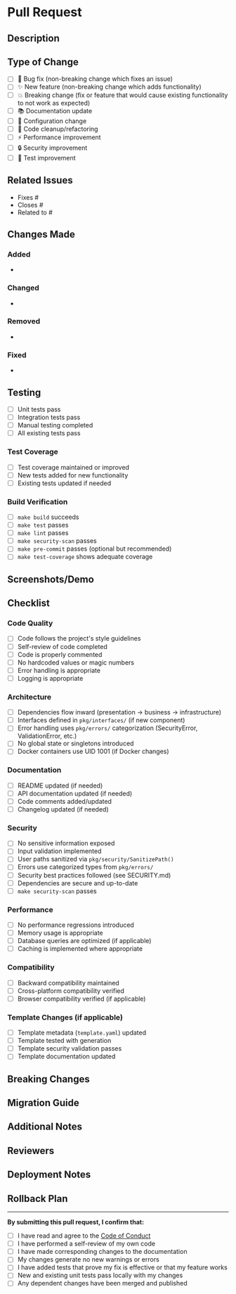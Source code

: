 # Pull Request

## Description

<!-- Provide a brief description of the changes in this PR -->

## Type of Change

<!-- Mark the relevant option with an "x" -->

- [ ] 🐛 Bug fix (non-breaking change which fixes an issue)
- [ ] ✨ New feature (non-breaking change which adds functionality)
- [ ] 💥 Breaking change (fix or feature that would cause existing functionality to not work as expected)
- [ ] 📚 Documentation update
- [ ] 🔧 Configuration change
- [ ] 🧹 Code cleanup/refactoring
- [ ] ⚡ Performance improvement
- [ ] 🔒 Security improvement
- [ ] 🧪 Test improvement

## Related Issues

<!-- Link to related issues using "Fixes #123" or "Closes #123" or "Related to #123" -->
<!-- Remove unused lines below -->

- Fixes #
- Closes #
- Related to #

## Changes Made

<!-- Provide a detailed list of changes made -->

### Added

-

### Changed

-

### Removed

-

### Fixed

-

## Testing

<!-- Describe the tests you ran to verify your changes -->

- [ ] Unit tests pass
- [ ] Integration tests pass
- [ ] Manual testing completed
- [ ] All existing tests pass

### Test Coverage
<!-- If applicable, mention test coverage changes -->

- [ ] Test coverage maintained or improved
- [ ] New tests added for new functionality
- [ ] Existing tests updated if needed

### Build Verification

- [ ] `make build` succeeds
- [ ] `make test` passes
- [ ] `make lint` passes
- [ ] `make security-scan` passes
- [ ] `make pre-commit` passes (optional but recommended)
- [ ] `make test-coverage` shows adequate coverage

## Screenshots/Demo

<!-- If applicable, add screenshots or demo links -->

## Checklist

<!-- Mark completed items with an "x" -->

### Code Quality

- [ ] Code follows the project's style guidelines
- [ ] Self-review of code completed
- [ ] Code is properly commented
- [ ] No hardcoded values or magic numbers
- [ ] Error handling is appropriate
- [ ] Logging is appropriate

### Architecture

- [ ] Dependencies flow inward (presentation → business → infrastructure)
- [ ] Interfaces defined in `pkg/interfaces/` (if new component)
- [ ] Error handling uses `pkg/errors/` categorization (SecurityError, ValidationError, etc.)
- [ ] No global state or singletons introduced
- [ ] Docker containers use UID 1001 (if Docker changes)

### Documentation

- [ ] README updated (if needed)
- [ ] API documentation updated (if needed)
- [ ] Code comments added/updated
- [ ] Changelog updated (if needed)

### Security

- [ ] No sensitive information exposed
- [ ] Input validation implemented
- [ ] User paths sanitized via `pkg/security/SanitizePath()`
- [ ] Errors use categorized types from `pkg/errors/`
- [ ] Security best practices followed (see SECURITY.md)
- [ ] Dependencies are secure and up-to-date
- [ ] `make security-scan` passes

### Performance

- [ ] No performance regressions introduced
- [ ] Memory usage is appropriate
- [ ] Database queries are optimized (if applicable)
- [ ] Caching is implemented where appropriate

### Compatibility

- [ ] Backward compatibility maintained
- [ ] Cross-platform compatibility verified
- [ ] Browser compatibility verified (if applicable)

### Template Changes (if applicable)

- [ ] Template metadata (`template.yaml`) updated
- [ ] Template tested with generation
- [ ] Template security validation passes
- [ ] Template documentation updated

## Breaking Changes

<!-- If this PR contains breaking changes, describe them here -->

## Migration Guide

<!-- If applicable, provide migration instructions -->

## Additional Notes

<!-- Any additional information that reviewers should know -->

## Reviewers

<!-- Tag specific reviewers if needed: @username -->

## Deployment Notes

<!-- Any special deployment considerations -->

## Rollback Plan

<!-- How to rollback if this change causes issues -->

---

**By submitting this pull request, I confirm that:**

- [ ] I have read and agree to the [Code of Conduct](CODE_OF_CONDUCT.md)
- [ ] I have performed a self-review of my own code
- [ ] I have made corresponding changes to the documentation
- [ ] My changes generate no new warnings or errors
- [ ] I have added tests that prove my fix is effective or that my feature works
- [ ] New and existing unit tests pass locally with my changes
- [ ] Any dependent changes have been merged and published
